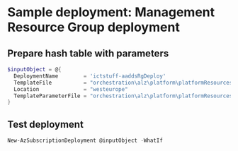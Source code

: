 # Sample deployment: Management Resource Group deployment

## Prepare hash table with parameters

```powershell
$inputObject = @{
  DeploymentName        = 'ictstuff-aaddsRgDeploy'
  TemplateFile          = "orchestration\alz\platform\platformResources\platformResourceGroup.bicep"
  Location              = "westeurope"
  TemplateParameterFile = "orchestration\alz\platform\platformResources\aaddsResourceGroup.ictstuff.shd.bicepparams"
}
```

## Test deployment

```powershell
New-AzSubscriptionDeployment @inputObject -WhatIf
```
